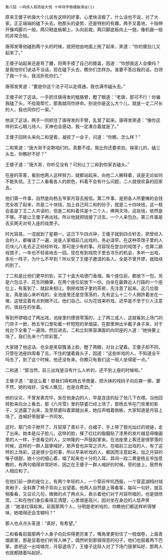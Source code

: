     第八回 一鸣惊人观场皆大悦 十年待字倚榻独清谈(1) 

   原来王傻子听唐大个儿说有这样的好事，心里快活极了，什么话也不说，对了大家，正正端端的磕下头去。他那头的姿势，还是特别的有趣，两手叉着地，十指伸开像鸡脚爪一般，两只鞋底板朝上，头向前栽，两只脚底板向上一翘，像机器一般的非常合拍。

   唐得发等他磕到两个头的时候，就把他由地面上拖了起来，笑道：“你的傻劲儿又起来了。”

   王傻子站起来还是弯了腰，将两手摸了自己的膝盖，因道：“你想我这人会傻吗？是我怕你们说话不当话，现在磕下头去，瞧你们怎样办。谁要不答应我的话，白领了我一个头，我活折死你们。”

   唐得发笑道：“要是你这个法子可以走得通。我也满市磕头去。”

   王傻子听了这话，一手抓住唐得发的粗胳臂，瞪了眼道：“老唐，那可不行！你骗我磕了头，不给我帮忙，那我就同你拼命。别说你是这么大个儿，就是一丈二尺长的人，我也同你打一架。”

   他说了这话，两手一同抓住了唐得发的手臂，乱晃了起来。唐得发笑道：“像你这样的实心眼儿待人，天神也会感动，我一定凑合着就是了。”

   王傻子回转头来向二和望着，凝视了一会子，问道：“你瞧，怎么样？”

   二和笑道：“唐大哥不会欺咱们的。真要不成，我比你还要卖劲，挨家儿的，磕三头去，你瞧好不好？”

   王傻子道：“唐大哥，你听见没有？可别让丁二和到你家去磕头。”

   在座的茶客，看到他两人这样努力，就都站起来，向他二人解释着，说是无论如何不能失信。王丁二人看看各人的颜色，料着不会有什么问题，二人就很欢喜的回家去。

   他们第一件事，自然是向杨五爷家月容去报信。第二件事，是把各人所要摊的会钱完全收了起来，共是二十块钱，加上自己同二和的份子，就是二十四块钱，这一枝会虽是丁王二人共请的，但是二和料着共是十二个人，捧两天场，这些钱，依然是不够。不能让王傻子再出钱，所以他就把钱接了过去，一个人来包办。第三件事是去买两天对号入座的戏票子。

   时光容易，一混就到了星期一。这日下午四点钟，王傻子就到四合轩去，把曾经入会的人，都催请了一遍，说是人家唱前几出戏的，务必请早。在这种茶馆子里的人花块儿八毛去正正经经听戏，那可是少有的事。月容现在登台的戏馆子，也算二路戏馆子，一年也不轻易地去一回。现在有到戏院子里去寻乐的机会，多听一出戏，多乐一阵子，为什么不早到？所以受了王傻子邀请的各人，全是不曾开锣，就陆续的到了。

   丁二和是比他们更早的到，买了十盒大哈德门香烟，每个座位前，都放下一包，另是六包瓜子、花生同糖果，在两个座位前放下一份。白坐在最靠近人行路的一个座位上，有客到了，就起来相让。倒把戏馆子里的茶房，先注意了起来。这几位朋友，真是诚心来听戏的，全池座里还是空荡荡的，先有这么十二个人拥挤着坐在一堆，这很显着有点刺眼不过。他们自己，以为花钱来听戏，迟早是不至于引人注意的，很自在的坐着。

   等到开锣唱过了两出戏，池座里约摸很零落的，上了两三成人，这就看到上场门的门帘子一掀，杨五爷口里衔着一杆短短的旱烟袋，在那里伸出半截子身子来，对于戏台下全看了一遍场，然后进去。二和立刻笑容满面的向同座的人道：“她快要上场了，我们先来个门帘彩罢。”

   大家随了他这话，也全是笑容簇涌上脸，瞪了两眼，对台上望着。王傻子却不同，只管在池座四周看了去，不住的皱着眉头子，因道：“这些听戏的人，不知道全干吗去了，到了这个时候，他还没有来。你瞧只有我们这一班人坐得密一点。”

   二和道：“那当然，前三出戏是没有什么人听的，还不到上座的时候啦。”

   王傻子道：“是这么着！那我们得和杨五爷商量，把大妹的戏码子向后挪一挪，要不然，她的戏好，没有人瞧见，也是白费劲。”

   他的议论，不曾发表完毕，坐在他身边的人，早是连连的扯了他几下衣襟。当他回转脸来向台上看去，那《六月雪》里的禁婆已经上场了，那杨五爷在门帘里的影子，又透露了出来，及至禁婆叫着窦娥出来，她应声唱着倒板，大家知道是月容上场了，连喊好带鼓掌一齐同发。

   这时，那门帘子掀开了，月容穿了青衫子，白裙子，手上带了银光灿烂的锁链，走了出来。她本是瓜子脸儿，这样的脸，搽了红红的脂胭贴了漆黑的发片越显得像画里的人一样，于是看见的人，又哄隆的一声鼓起掌来。在池座里上客还是很寥落的时候，这样的一群人鼓掌喊好，那声音也非常之洪大，在唱前三出戏的人，有了这样的上场彩，这是很少见的事，所以早来听戏的人，都因而注意起来。加之月容的嗓子很甜，她十分的细心着，唱了起来也十分的入耳。其间一段二黄是杨五爷加意教的，有两句唱得非常好听，因之在王傻子一群人喊好的时候，旁的座上，居然有人相应和了。

   在他们前一排的座位上，有两个年轻的人，一个穿灰哔叽西服，一个穿蓝湖绉衬绒夹袍子，全斜靠了椅子背向上台望着。他两人自然是上等看客，每叫一句好，就互相看看，又议论几句，微微的点了两点头，表示着他们对于月容所唱的，也是很欣赏。二和在他们身后看得正清楚，心里很是高兴，因对坐在身边的人低声笑道：“她准红得起来。前面那两个人，分明是老听戏的，你瞧他们都这样听得够味，她唱得还会含糊吗？”

   那人也点点头答道：“真好，有希望。”

   二和看看前面那两个人身子向后仰得更厉害了，嘴角里更衔住了一枝烟卷，上面青烟直冒，那是显着他们听得入神了，偶然听到那很得意的句子，他们也鼓着两下巴掌。直把这一出戏唱完，月容退场了，王傻子这班人对了下场门鼓掌叫好，那两人也就都随着叫起好。

